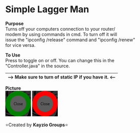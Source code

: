 # Simple Lagger Man  
**Purpose**  
Turns off your computers connection to your router/  
modem by using commands in cmd. To turn off it will  
issue the "ipconfig /release" command and "ipconfig /renew"  
for vice versa.
  
**To Use**  
Press <TAB> to toggle on or off. You can change this in the  
"Controller.java" in the source.  
  
**--> Make sure to turn of static IP if you have it. <--**  |
------------------------------------------------------------|
  
**Picture**  
![picture alt](https://raw.githubusercontent.com/Kayzio/Simple-Lagger-Man/master/lib/images/lag_off.png "When lag is not on")
![picture alt](https://raw.githubusercontent.com/Kayzio/Simple-Lagger-Man/master/lib/images/lag_on.PNG "When lag is on") 

:star:Created by **Kayzio Groups**:star:

